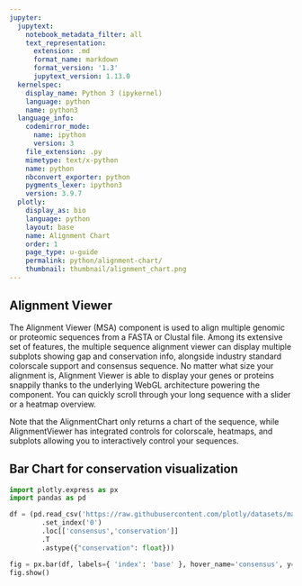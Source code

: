 ```yaml
---
jupyter:
  jupytext:
    notebook_metadata_filter: all
    text_representation:
      extension: .md
      format_name: markdown
      format_version: '1.3'
      jupytext_version: 1.13.0
  kernelspec:
    display_name: Python 3 (ipykernel)
    language: python
    name: python3
  language_info:
    codemirror_mode:
      name: ipython
      version: 3
    file_extension: .py
    mimetype: text/x-python
    name: python
    nbconvert_exporter: python
    pygments_lexer: ipython3
    version: 3.9.7
  plotly:
    display_as: bio
    language: python
    layout: base
    name: Alignment Chart
    order: 1
    page_type: u-guide
    permalink: python/alignment-chart/
    thumbnail: thumbnail/alignment_chart.png
---
```


## Alignment Viewer

The Alignment Viewer (MSA) component is used to align multiple genomic or proteomic sequences from a FASTA or Clustal file. Among its extensive set of features, the multiple sequence alignment viewer can display multiple subplots showing gap and conservation info, alongside industry standard colorscale support and consensus sequence. No matter what size your alignment is, Alignment Viewer is able to display your genes or proteins snappily thanks to the underlying WebGL architecture powering the component. You can quickly scroll through your long sequence with a slider or a heatmap overview.

Note that the AlignmentChart only returns a chart of the sequence, while AlignmentViewer has integrated controls for colorscale, heatmaps, and subplots allowing you to interactively control your sequences.

## Bar Chart for conservation visualization

```python
import plotly.express as px
import pandas as pd

df = (pd.read_csv('https://raw.githubusercontent.com/plotly/datasets/master/Dash_Bio/Genetic/gene_conservation.csv')
        .set_index('0')
        .loc[['consensus','conservation']]
        .T
        .astype({"conservation": float}))

fig = px.bar(df, labels={ 'index': 'base' }, hover_name='consensus', y='conservation')
fig.show()
```
<div>                        <script type="text/javascript">window.PlotlyConfig = {MathJaxConfig: 'local'};</script>
        <script charset="utf-8" src="https://cdn.plot.ly/plotly-3.1.0.min.js" integrity="sha256-Ei4740bWZhaUTQuD6q9yQlgVCMPBz6CZWhevDYPv93A=" crossorigin="anonymous"></script>                <div id="plotly-div-1" class="plotly-graph-div" style="height:100%; width:100%;"></div>            <script type="text/javascript">                window.PLOTLYENV=window.PLOTLYENV || {};                                if (document.getElementById("plotly-div-1")) {                    Plotly.newPlot(                        "plotly-div-1",                        [{"hovertemplate":"\u003cb\u003e%{hovertext}\u003c\u002fb\u003e\u003cbr\u003e\u003cbr\u003ebase=%{x}\u003cbr\u003econservation=%{y}\u003cextra\u003e\u003c\u002fextra\u003e","hovertext":["M","E","E","S","Q","S","D","L","S","I","E","P","P","L","S","Q","E","T","F","S","D","L","W","K","L","L","P","E","N","N","V","L","S","P","E","L","S","P","A","V","D","D","L","L","L","S","P","D","D","V","A","Q","W","L","E","E","P","P","D","A","P","E","A","P","A","P","S","P","A","A","A","P","P","A","P","A","P","A","A","P","T","P","A","A","P","A","S","A","P","P","S","P","S","S","S","S","V","P","S","Q","K","T","Y","G","G","S","Y","G","F","T","L","G","F","L","H","S","G","T","S","K","S","V","T","C","T","Y","S","P","D","L","N","K","C","F","V","Q","L","A","K","T","S","P","V","Q","P","W","V","D","S","T","P","P","P","G","S","R","V","R","A","M","A","I","Y","K","Q","R","Q","H","M","T","E","V","R","R","R","C","P","H","H","E","R","C","S","D","S","D","G","L","A","P","P","Q","H","L","I","E","V","E","L","N","L","R","N","E","Y","R","D","D","R","N","T","F","R","H","S","V","V","V","P","Y","E","P","T","E","V","G","S","N","C","T","T","I","H","Y","N","Y","M","C","N","S","S","R","M","G","G","M","N","R","R","L","I","L","T","I","I","T","L","E","D","G","S","G","N","L","L","G","R","N","S","F","E","V","R","A","C","R","C","P","G","R","D","R","R","T","E","E","E","N","K","R","K","K","G","P","P","S","P","P","L","P","S","G","S","T","K","R","A","L","P","T","N","T","S","K","S","P","K","P","K","K","K","P","L","D","G","E","Y","F","T","L","Q","I","R","G","R","E","E","F","E","M","F","R","E","L","N","E","A","L","E","L","K","E","A","Q","A","G","K","G","S","S","G","S","R","S","K","S","S","H","S","K","S","K","K","G","K","S","T","S","K","K","K","K","F","M","F","K","T","E","G","P","D","S","D","D","S","D"],"legendgroup":"","marker":{"color":"#636efa","pattern":{"shape":""}},"name":"","orientation":"v","showlegend":false,"textposition":"auto","x":["1","2","3","4","5","6","7","8","9","10","11","12","13","14","15","16","17","18","19","20","21","22","23","24","25","26","27","28","29","30","31","32","33","34","35","36","37","38","39","40","41","42","43","44","45","46","47","48","49","50","51","52","53","54","55","56","57","58","59","60","61","62","63","64","65","66","67","68","69","70","71","72","73","74","75","76","77","78","79","80","81","82","83","84","85","86","87","88","89","90","91","92","93","94","95","96","97","98","99","100","101","102","103","104","105","106","107","108","109","110","111","112","113","114","115","116","117","118","119","120","121","122","123","124","125","126","127","128","129","130","131","132","133","134","135","136","137","138","139","140","141","142","143","144","145","146","147","148","149","150","151","152","153","154","155","156","157","158","159","160","161","162","163","164","165","166","167","168","169","170","171","172","173","174","175","176","177","178","179","180","181","182","183","184","185","186","187","188","189","190","191","192","193","194","195","196","197","198","199","200","201","202","203","204","205","206","207","208","209","210","211","212","213","214","215","216","217","218","219","220","221","222","223","224","225","226","227","228","229","230","231","232","233","234","235","236","237","238","239","240","241","242","243","244","245","246","247","248","249","250","251","252","253","254","255","256","257","258","259","260","261","262","263","264","265","266","267","268","269","270","271","272","273","274","275","276","277","278","279","280","281","282","283","284","285","286","287","288","289","290","291","292","293","294","295","296","297","298","299","300","301","302","303","304","305","306","307","308","309","310","311","312","313","314","315","316","317","318","319","320","321","322","323","324","325","326","327","328","329","330","331","332","333","334","335","336","337","338","339","340","341","342","343","344","345","346","347","348","349","350","351","352","353","354","355","356","357","358","359","360","361","362","363","364","365","366","367","368","369","370","371","372","373","374","375","376","377","378","379","380","381","382","383","384","385","386","387","388","389","390","391","392","393","394","395","396"],"xaxis":"x","y":{"dtype":"f8","bdata":"d6G5TiMt7T+70FynkZbmP7vQXKeRluY\u002fopdRLLe01D+JXkax3NLiP+fG9IQlHt4\u002f1QloImx42D8AAAAAAADgP86N6QlLPNw\u002fopdRLLe01D+JXkax3NLiPwAAAAAAAOA\u002fiV5GsdzS4j+JXkax3NLiP4leRrHc0uI\u002fFvvL7snD4z+JXkax3NLiPxb7y+7Jw+M\u002fiV5GsdzS4j8W+8vuycPjP42chT3t8OA\u002fFvvL7snD4z+JXkax3NLiP+5Cc51GWto\u002fu9Bcp5GW5j8W+8vuycPjP6KXUSy3tOQ\u002fAAAAAAAA4D8ZOQt72uHhP42chT3t8OA\u002fu9Bcp5GW1j+JXkax3NLiPwAAAAAAAOA\u002fiV5GsdzS0j+JXkax3NLSP6KXUSy3tNQ\u002fAAAAAAAA4D\u002fuQnOdRlrKP6KXUSy3tNQ\u002fiV5GsdzS0j\u002fOjekJSzzcP+5Cc51GWto\u002fjZyFPe3w4D+70FynkZbWP7vQXKeRltY\u002fiV5GsdzS0j8gtYmT+x3OP6KXUSy3tNQ\u002fcCU7NgLx0D\u002fuQnOdRlrKP+5Cc51GWso\u002fcCU7NgLx0D+70FynkZbWP7vQXKeRltY\u002fcCU7NgLx0D+il1Est7TUPyC1iZP7Hc4\u002fu9Bcp5GW1j8gtYmT+x3OP4leRrHc0tI\u002f7kJznUZayj+70FynkZbGP3AlOzYC8dA\u002fzo3pCUs83D+JXkax3NLSP3AlOzYC8dA\u002fiV5GsdzS0j9wJTs2AvHQP+5Cc51GWto\u002f1QloImx42D9wJTs2AvHQP9UJaCJseNg\u002fcCU7NgLx0D9wJTs2AvHQP4leRrHc0tI\u002fcCU7NgLx0D+70FynkZbWP9UJaCJseNg\u002fiV5GsdzS0j+70FynkZbWP4leRrHc0tI\u002fu9Bcp5GW1j8gtYmT+x3OP4leRrHc0tI\u002fopdRLLe01D+JXkax3NLSP3AlOzYC8dA\u002fILWJk\u002fsdzj8gtYmT+x3OP3AlOzYC8dA\u002fcCU7NgLx0D+il1Est7TUP+5Cc51GWso\u002fu9Bcp5GW1j9wJTs2AvHQP3AlOzYC8dA\u002fcCU7NgLx0D8gtYmT+x3OP7vQXKeRltY\u002f7kJznUZayj\u002fuQnOdRlrKPyC1iZP7Hc4\u002fILWJk\u002fsdzj+70FynkZbGP4leRrHc0tI\u002fILWJk\u002fsdzj\u002fuQnOdRlrKPyC1iZP7Hc4\u002fILWJk\u002fsdzj\u002fuQnOdRlrKP6KXUSy3tNQ\u002f7kJznUZayj\u002fuQnOdRlrKP3AlOzYC8dA\u002f7kJznUZayj9wJTs2AvHQP+5Cc51GWso\u002fiV5GsdzS0j+JXkax3NLSP3AlOzYC8dA\u002fiV5GsdzS0j+il1Est7TUP4leRrHc0tI\u002f7kJznUZayj8gtYmT+x3OP+5Cc51GWso\u002fopdRLLe01D8gtYmT+x3OP4leRrHc0sI\u002fiV5GsdzS0j\u002fuQnOdRlrKP3AlOzYC8dA\u002f7kJznUZayj\u002fuQnOdRlrKP3AlOzYC8dA\u002fopdRLLe01D+il1Est7TUPyC1iZP7Hc4\u002fcCU7NgLx0D\u002fuQnOdRlrKP+5Cc51GWso\u002fu9Bcp5GW1j9wJTs2AvHQP+5Cc51GWso\u002fILWJk\u002fsdzj\u002fuQnOdRlrKP7vQXKeRltY\u002f7kJznUZayj8gtYmT+x3OPyC1iZP7Hc4\u002fu9Bcp5GW1j8gtYmT+x3OP+5Cc51GWso\u002f7kJznUZayj\u002fuQnOdRlrKP7vQXKeRltY\u002fu9Bcp5GW1j9wJTs2AvHQP6KXUSy3tNQ\u002f7kJznUZayj\u002fuQnOdRlrKP+5Cc51GWso\u002f7kJznUZayj\u002fuQnOdRlrKP4leRrHc0tI\u002fILWJk\u002fsdzj9wJTs2AvHQP+5Cc51GWso\u002fu9Bcp5GWxj8gtYmT+x3OP3AlOzYC8dA\u002fILWJk\u002fsdzj8gtYmT+x3OP4leRrHc0tI\u002fiV5GsdzS0j8gtYmT+x3OP3AlOzYC8dA\u002fILWJk\u002fsdzj8gtYmT+x3OPyC1iZP7Hc4\u002fILWJk\u002fsdzj+70FynkZbGP4leRrHc0tI\u002fiV5GsdzS0j8gtYmT+x3OPyC1iZP7Hc4\u002fILWJk\u002fsdzj+il1Est7TUP3AlOzYC8dA\u002fILWJk\u002fsdzj9wJTs2AvHQPyC1iZP7Hc4\u002f7kJznUZayj+70FynkZbWP3AlOzYC8dA\u002fILWJk\u002fsdzj8gtYmT+x3OP3AlOzYC8dA\u002f7kJznUZayj\u002fuQnOdRlrKP3AlOzYC8dA\u002fopdRLLe01D\u002fuQnOdRlrKP+5Cc51GWso\u002f7kJznUZayj+JXkax3NLCP+5Cc51GWso\u002f7kJznUZayj+70FynkZbGP3AlOzYC8dA\u002fILWJk\u002fsdzj\u002fuQnOdRlrKPyC1iZP7Hc4\u002f7kJznUZayj+70FynkZbWP4leRrHc0tI\u002f7kJznUZayj+JXkax3NLSPyC1iZP7Hc4\u002fILWJk\u002fsdzj+70FynkZbWPyC1iZP7Hc4\u002f7kJznUZayj+JXkax3NLSPyC1iZP7Hc4\u002fiV5GsdzS0j8gtYmT+x3OP+5Cc51GWso\u002f7kJznUZayj\u002fuQnOdRlrKP4leRrHc0tI\u002fcCU7NgLx0D\u002fuQnOdRlrKP4leRrHc0tI\u002fILWJk\u002fsdzj\u002fuQnOdRlrKP3AlOzYC8dA\u002fcCU7NgLx0D8gtYmT+x3OP+5Cc51GWso\u002f7kJznUZayj8gtYmT+x3OPyC1iZP7Hc4\u002fILWJk\u002fsdzj8gtYmT+x3OPyC1iZP7Hc4\u002f7kJznUZayj+70FynkZbWP4leRrHc0tI\u002fILWJk\u002fsdzj8gtYmT+x3OP3AlOzYC8dA\u002fILWJk\u002fsdzj8gtYmT+x3OPyC1iZP7Hc4\u002fILWJk\u002fsdzj+il1Est7TUPyC1iZP7Hc4\u002fILWJk\u002fsdzj\u002fuQnOdRlrKPyC1iZP7Hc4\u002f7kJznUZayj\u002fuQnOdRlrKP+5Cc51GWso\u002f7kJznUZayj\u002fuQnOdRlrKP3AlOzYC8dA\u002f7kJznUZayj8gtYmT+x3OP+5Cc51GWso\u002fILWJk\u002fsdzj+JXkax3NLSP6KXUSy3tNQ\u002fiV5GsdzSwj+JXkax3NLSP3AlOzYC8dA\u002f7kJznUZayj8gtYmT+x3OPyC1iZP7Hc4\u002fopdRLLe01D\u002fuQnOdRlrKP+5Cc51GWso\u002f1QloImx42D9wJTs2AvHQP7vQXKeRltY\u002fiV5GsdzS0j+JXkax3NLSP+5Cc51GWso\u002fu9Bcp5GWxj\u002fuQnOdRlrKP6KXUSy3tNQ\u002fILWJk\u002fsdzj\u002fuQnOdRlrKPyC1iZP7Hc4\u002fiV5GsdzS0j\u002fuQnOdRlrKP7vQXKeRlsY\u002f7kJznUZayj\u002fuQnOdRlrKP3AlOzYC8dA\u002fu9Bcp5GWxj+70FynkZbGP3AlOzYC8dA\u002fILWJk\u002fsdzj+il1Est7TUP3AlOzYC8dA\u002fcCU7NgLx0D9wJTs2AvHQP6KXUSy3tNQ\u002fu9Bcp5GWxj+70FynkZbGP+5Cc51GWso\u002fu9Bcp5GW1j\u002fuQnOdRlrKP+5Cc51GWso\u002fopdRLLe01D+70FynkZbGP+5Cc51GWso\u002f7kJznUZa2j+il1Est7TUPyC1iZP7Hc4\u002fu9Bcp5GWxj\u002fVCWgibHjYP3AlOzYC8dA\u002f7kJznUZayj+il1Est7TUP+5Cc51GWso\u002fiV5GsdzS0j8gtYmT+x3OPyC1iZP7Hc4\u002fILWJk\u002fsdzj8gtYmT+x3OP+5Cc51GWto\u002fILWJk\u002fsdzj\u002fVCWgibHjYP9UJaCJseNg\u002f7kJznUZayj\u002fuQnOdRlrKP3AlOzYC8dA\u002fcCU7NgLx0D\u002fuQnOdRlrKP+5Cc51GWso\u002fcCU7NgLx0D9wJTs2AvHQPyC1iZP7Hc4\u002fiV5GsdzS0j9wJTs2AvHQP6KXUSy3tNQ\u002fiV5GsdzS0j8gtYmT+x3OP4leRrHc0tI\u002f7kJznUZayj+il1Est7TUP+5Cc51GWso\u002f7kJznUZayj\u002fuQnOdRlrKP3AlOzYC8dA\u002f7kJznUZayj+70FynkZbGP6KXUSy3tNQ\u002f7kJznUZayj8gtYmT+x3OP+5Cc51GWso\u002fILWJk\u002fsdzj8gtYmT+x3OP6KXUSy3tNQ\u002fILWJk\u002fsdzj8gtYmT+x3OP+5Cc51GWso\u002f1QloImx42D+il1Est7TUPyC1iZP7Hc4\u002fcCU7NgLx0D\u002fuQnOdRlrKPyC1iZP7Hc4\u002fopdRLLe01D\u002fuQnOdRlrKP+5Cc51GWso\u002fILWJk\u002fsdzj+70FynkZbGPyC1iZP7Hc4\u002fILWJk\u002fsdzj\u002fuQnOdRlrKP+5Cc51GWso\u002fu9Bcp5GWxj\u002fuQnOdRlrKP7vQXKeRlsY\u002f7kJznUZayj\u002fuQnOdRlrKP+5Cc51GWso\u002fopdRLLe01D\u002fuQnOdRlrKP+5Cc51GWso\u002fkpGzsKcdrj+SkbOwpx2uP5KRs7CnHa4\u002f"},"yaxis":"y","type":"bar"}],                        {"template":{"data":{"histogram2dcontour":[{"type":"histogram2dcontour","colorbar":{"outlinewidth":0,"ticks":""},"colorscale":[[0.0,"#0d0887"],[0.1111111111111111,"#46039f"],[0.2222222222222222,"#7201a8"],[0.3333333333333333,"#9c179e"],[0.4444444444444444,"#bd3786"],[0.5555555555555556,"#d8576b"],[0.6666666666666666,"#ed7953"],[0.7777777777777778,"#fb9f3a"],[0.8888888888888888,"#fdca26"],[1.0,"#f0f921"]]}],"choropleth":[{"type":"choropleth","colorbar":{"outlinewidth":0,"ticks":""}}],"histogram2d":[{"type":"histogram2d","colorbar":{"outlinewidth":0,"ticks":""},"colorscale":[[0.0,"#0d0887"],[0.1111111111111111,"#46039f"],[0.2222222222222222,"#7201a8"],[0.3333333333333333,"#9c179e"],[0.4444444444444444,"#bd3786"],[0.5555555555555556,"#d8576b"],[0.6666666666666666,"#ed7953"],[0.7777777777777778,"#fb9f3a"],[0.8888888888888888,"#fdca26"],[1.0,"#f0f921"]]}],"heatmap":[{"type":"heatmap","colorbar":{"outlinewidth":0,"ticks":""},"colorscale":[[0.0,"#0d0887"],[0.1111111111111111,"#46039f"],[0.2222222222222222,"#7201a8"],[0.3333333333333333,"#9c179e"],[0.4444444444444444,"#bd3786"],[0.5555555555555556,"#d8576b"],[0.6666666666666666,"#ed7953"],[0.7777777777777778,"#fb9f3a"],[0.8888888888888888,"#fdca26"],[1.0,"#f0f921"]]}],"contourcarpet":[{"type":"contourcarpet","colorbar":{"outlinewidth":0,"ticks":""}}],"contour":[{"type":"contour","colorbar":{"outlinewidth":0,"ticks":""},"colorscale":[[0.0,"#0d0887"],[0.1111111111111111,"#46039f"],[0.2222222222222222,"#7201a8"],[0.3333333333333333,"#9c179e"],[0.4444444444444444,"#bd3786"],[0.5555555555555556,"#d8576b"],[0.6666666666666666,"#ed7953"],[0.7777777777777778,"#fb9f3a"],[0.8888888888888888,"#fdca26"],[1.0,"#f0f921"]]}],"surface":[{"type":"surface","colorbar":{"outlinewidth":0,"ticks":""},"colorscale":[[0.0,"#0d0887"],[0.1111111111111111,"#46039f"],[0.2222222222222222,"#7201a8"],[0.3333333333333333,"#9c179e"],[0.4444444444444444,"#bd3786"],[0.5555555555555556,"#d8576b"],[0.6666666666666666,"#ed7953"],[0.7777777777777778,"#fb9f3a"],[0.8888888888888888,"#fdca26"],[1.0,"#f0f921"]]}],"mesh3d":[{"type":"mesh3d","colorbar":{"outlinewidth":0,"ticks":""}}],"scatter":[{"fillpattern":{"fillmode":"overlay","size":10,"solidity":0.2},"type":"scatter"}],"parcoords":[{"type":"parcoords","line":{"colorbar":{"outlinewidth":0,"ticks":""}}}],"scatterpolargl":[{"type":"scatterpolargl","marker":{"colorbar":{"outlinewidth":0,"ticks":""}}}],"bar":[{"error_x":{"color":"#2a3f5f"},"error_y":{"color":"#2a3f5f"},"marker":{"line":{"color":"#E5ECF6","width":0.5},"pattern":{"fillmode":"overlay","size":10,"solidity":0.2}},"type":"bar"}],"scattergeo":[{"type":"scattergeo","marker":{"colorbar":{"outlinewidth":0,"ticks":""}}}],"scatterpolar":[{"type":"scatterpolar","marker":{"colorbar":{"outlinewidth":0,"ticks":""}}}],"histogram":[{"marker":{"pattern":{"fillmode":"overlay","size":10,"solidity":0.2}},"type":"histogram"}],"scattergl":[{"type":"scattergl","marker":{"colorbar":{"outlinewidth":0,"ticks":""}}}],"scatter3d":[{"type":"scatter3d","line":{"colorbar":{"outlinewidth":0,"ticks":""}},"marker":{"colorbar":{"outlinewidth":0,"ticks":""}}}],"scattermap":[{"type":"scattermap","marker":{"colorbar":{"outlinewidth":0,"ticks":""}}}],"scattermapbox":[{"type":"scattermapbox","marker":{"colorbar":{"outlinewidth":0,"ticks":""}}}],"scatterternary":[{"type":"scatterternary","marker":{"colorbar":{"outlinewidth":0,"ticks":""}}}],"scattercarpet":[{"type":"scattercarpet","marker":{"colorbar":{"outlinewidth":0,"ticks":""}}}],"carpet":[{"aaxis":{"endlinecolor":"#2a3f5f","gridcolor":"white","linecolor":"white","minorgridcolor":"white","startlinecolor":"#2a3f5f"},"baxis":{"endlinecolor":"#2a3f5f","gridcolor":"white","linecolor":"white","minorgridcolor":"white","startlinecolor":"#2a3f5f"},"type":"carpet"}],"table":[{"cells":{"fill":{"color":"#EBF0F8"},"line":{"color":"white"}},"header":{"fill":{"color":"#C8D4E3"},"line":{"color":"white"}},"type":"table"}],"barpolar":[{"marker":{"line":{"color":"#E5ECF6","width":0.5},"pattern":{"fillmode":"overlay","size":10,"solidity":0.2}},"type":"barpolar"}],"pie":[{"automargin":true,"type":"pie"}]},"layout":{"autotypenumbers":"strict","colorway":["#636efa","#EF553B","#00cc96","#ab63fa","#FFA15A","#19d3f3","#FF6692","#B6E880","#FF97FF","#FECB52"],"font":{"color":"#2a3f5f"},"hovermode":"closest","hoverlabel":{"align":"left"},"paper_bgcolor":"white","plot_bgcolor":"#E5ECF6","polar":{"bgcolor":"#E5ECF6","angularaxis":{"gridcolor":"white","linecolor":"white","ticks":""},"radialaxis":{"gridcolor":"white","linecolor":"white","ticks":""}},"ternary":{"bgcolor":"#E5ECF6","aaxis":{"gridcolor":"white","linecolor":"white","ticks":""},"baxis":{"gridcolor":"white","linecolor":"white","ticks":""},"caxis":{"gridcolor":"white","linecolor":"white","ticks":""}},"coloraxis":{"colorbar":{"outlinewidth":0,"ticks":""}},"colorscale":{"sequential":[[0.0,"#0d0887"],[0.1111111111111111,"#46039f"],[0.2222222222222222,"#7201a8"],[0.3333333333333333,"#9c179e"],[0.4444444444444444,"#bd3786"],[0.5555555555555556,"#d8576b"],[0.6666666666666666,"#ed7953"],[0.7777777777777778,"#fb9f3a"],[0.8888888888888888,"#fdca26"],[1.0,"#f0f921"]],"sequentialminus":[[0.0,"#0d0887"],[0.1111111111111111,"#46039f"],[0.2222222222222222,"#7201a8"],[0.3333333333333333,"#9c179e"],[0.4444444444444444,"#bd3786"],[0.5555555555555556,"#d8576b"],[0.6666666666666666,"#ed7953"],[0.7777777777777778,"#fb9f3a"],[0.8888888888888888,"#fdca26"],[1.0,"#f0f921"]],"diverging":[[0,"#8e0152"],[0.1,"#c51b7d"],[0.2,"#de77ae"],[0.3,"#f1b6da"],[0.4,"#fde0ef"],[0.5,"#f7f7f7"],[0.6,"#e6f5d0"],[0.7,"#b8e186"],[0.8,"#7fbc41"],[0.9,"#4d9221"],[1,"#276419"]]},"xaxis":{"gridcolor":"white","linecolor":"white","ticks":"","title":{"standoff":15},"zerolinecolor":"white","automargin":true,"zerolinewidth":2},"yaxis":{"gridcolor":"white","linecolor":"white","ticks":"","title":{"standoff":15},"zerolinecolor":"white","automargin":true,"zerolinewidth":2},"scene":{"xaxis":{"backgroundcolor":"#E5ECF6","gridcolor":"white","linecolor":"white","showbackground":true,"ticks":"","zerolinecolor":"white","gridwidth":2},"yaxis":{"backgroundcolor":"#E5ECF6","gridcolor":"white","linecolor":"white","showbackground":true,"ticks":"","zerolinecolor":"white","gridwidth":2},"zaxis":{"backgroundcolor":"#E5ECF6","gridcolor":"white","linecolor":"white","showbackground":true,"ticks":"","zerolinecolor":"white","gridwidth":2}},"shapedefaults":{"line":{"color":"#2a3f5f"}},"annotationdefaults":{"arrowcolor":"#2a3f5f","arrowhead":0,"arrowwidth":1},"geo":{"bgcolor":"white","landcolor":"#E5ECF6","subunitcolor":"white","showland":true,"showlakes":true,"lakecolor":"white"},"title":{"x":0.05},"mapbox":{"style":"light"}}},"xaxis":{"anchor":"y","domain":[0.0,1.0],"title":{"text":"base"}},"yaxis":{"anchor":"x","domain":[0.0,1.0],"title":{"text":"conservation"}},"legend":{"tracegroupgap":0},"margin":{"t":60},"barmode":"relative"},                        {"responsive": true}                    )                };            </script>        </div>

## Alignment Chart in dash_bio

```python {hide_code=true}
from IPython.display import IFrame
snippet_url = 'https://python-docs-dash-snippets.herokuapp.com/python-docs-dash-snippets/'
IFrame(snippet_url + 'bio-alignmentchart', width='100%', height=1200)
```
